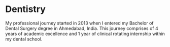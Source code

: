 # Dentistry

My professional journey started in 2013 when I entered my Bachelor of Dental Surgery degree in Ahmedabad, India. 
This journey comprises of 4 years of academic excellence and 1 year of clinical rotating internship within my dental school. 
